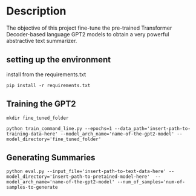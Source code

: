 # Description
The objective of this project fine-tune the pre-trained Transformer Decoder-based language GPT2 models to obtain a very powerful abstractive text summarizer.

## setting up the environment
install from the requirements.txt

`pip install -r requirements.txt`

## Training the GPT2

`mkdir fine_tuned_folder`

`python train_command_line.py --epochs=1 --data_path='insert-path-to-training-data-here' --model_arch_name='name-of-the-gpt2-model' --model_directory='fine_tuned_folder'`

## Generating Summaries

`python eval.py --input_file='insert-path-to-text-data-here' --model_directory='insert-path-to-pretained-model-here'  --model_arch_name='name-of-the-gpt2-model' --num_of_samples='num-of-samples-to-generate`

